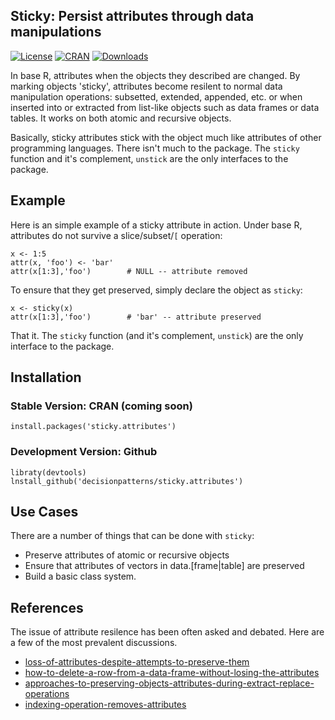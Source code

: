 ## Sticky: Persist attributes through data manipulations

[![License](http://img.shields.io/badge/license-GPL%20%28%3E=%202%29-brightgreen.svg?style=flat)](http://www.gnu.org/licenses/gpl-2.0.html) 
[![CRAN](http://www.r-pkg.org/badges/version/sticky.attributes)](https://cran.rstudio.com/web/packages/sticky.attributes/index.html)
[![Downloads](http://cranlogs.r-pkg.org/badges/sticky.attributes?color=brightgreen)](http://www.r-pkg.org/pkg/sticky.attributes)

In base R, attributes when the objects they described are changed. By marking 
objects 'sticky', attributes become resilent to normal data manipulation 
operations: subsetted, extended, appended, etc. or when inserted into or 
extracted from list-like objects such as data frames or data tables. It works on
both atomic and recursive objects.

Basically, sticky attributes stick with the object much like attributes of 
other programming languages. There isn't much to the package. The `sticky` 
function and it's complement, `unstick` are the only interfaces to the package.


## Example

Here is an simple example of a sticky attribute in action. Under base R, 
attributes do not survive a slice/subset/`[` operation: 

    x <- 1:5
    attr(x, 'foo') <- 'bar'
    attr(x[1:3],'foo')        # NULL -- attribute removed 

To ensure that they get preserved, simply declare the object as `sticky`:

    x <- sticky(x)
    attr(x[1:3],'foo')        # 'bar' -- attribute preserved    

That it. The `sticky` function (and it's complement, `unstick`) are the only 
interface to the package.


## Installation 

### Stable Version: CRAN (coming soon)

    install.packages('sticky.attributes')

### Development Version: Github

    libraty(devtools)
    lnstall_github('decisionpatterns/sticky.attributes')


## Use Cases

There are a number of things that can be done with `sticky`:

 * Preserve attributes of atomic or recursive objects
 * Ensure that attributes of vectors in data.[frame|table] are preserved
 * Build a basic class system.


## References

The issue of attribute resilence has been often asked and debated. Here are a 
few of the most prevalent discussions.

- [loss-of-attributes-despite-attempts-to-preserve-them](http://stackoverflow.com/questions/23991060/loss-of-attributes-despite-attempts-to-preserve-them)
- [how-to-delete-a-row-from-a-data-frame-without-losing-the-attributes](http://stackoverflow.com/questions/10404224/how-to-delete-a-row-from-a-data-frame-without-losing-the-attributes)
- [approaches-to-preserving-objects-attributes-during-extract-replace-operations](http://stackoverflow.com/questions/23841387/approaches-to-preserving-objects-attributes-during-extract-replace-operations)
- [indexing-operation-removes-attributes](http://stackoverflow.com/questions/13432519/indexing-operation-removes-attributes)
